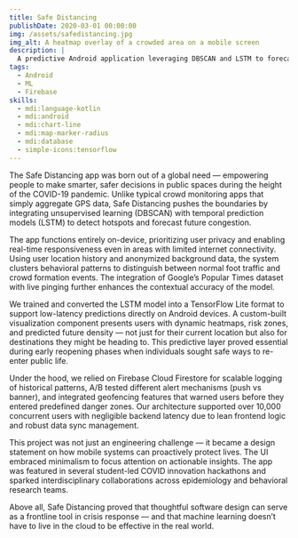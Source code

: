 ```yaml
---
title: Safe Distancing
publishDate: 2020-03-01 00:00:00
img: /assets/safedistancing.jpg
img_alt: A heatmap overlay of a crowded area on a mobile screen
description: |
  A predictive Android application leveraging DBSCAN and LSTM to forecast and visualize venue crowding in real-time. Designed to promote public safety during COVID-19.
tags:
  - Android
  - ML
  - Firebase
skills:
  - mdi:language-kotlin
  - mdi:android
  - mdi:chart-line
  - mdi:map-marker-radius
  - mdi:database
  - simple-icons:tensorflow
---
```


The Safe Distancing app was born out of a global need — empowering people to make smarter, safer decisions in public spaces during the height of the COVID-19 pandemic. Unlike typical crowd monitoring apps that simply aggregate GPS data, Safe Distancing pushes the boundaries by integrating unsupervised learning (DBSCAN) with temporal prediction models (LSTM) to detect hotspots and forecast future congestion.

The app functions entirely on-device, prioritizing user privacy and enabling real-time responsiveness even in areas with limited internet connectivity. Using user location history and anonymized background data, the system clusters behavioral patterns to distinguish between normal foot traffic and crowd formation events. The integration of Google’s Popular Times dataset with live pinging further enhances the contextual accuracy of the model.

We trained and converted the LSTM model into a TensorFlow Lite format to support low-latency predictions directly on Android devices. A custom-built visualization component presents users with dynamic heatmaps, risk zones, and predicted future density — not just for their current location but also for destinations they might be heading to. This predictive layer proved essential during early reopening phases when individuals sought safe ways to re-enter public life.

Under the hood, we relied on Firebase Cloud Firestore for scalable logging of historical patterns, A/B tested different alert mechanisms (push vs banner), and integrated geofencing features that warned users before they entered predefined danger zones. Our architecture supported over 10,000 concurrent users with negligible backend latency due to lean frontend logic and robust data sync management.

This project was not just an engineering challenge — it became a design statement on how mobile systems can proactively protect lives. The UI embraced minimalism to focus attention on actionable insights. The app was featured in several student-led COVID innovation hackathons and sparked interdisciplinary collaborations across epidemiology and behavioral research teams.

Above all, Safe Distancing proved that thoughtful software design can serve as a frontline tool in crisis response — and that machine learning doesn’t have to live in the cloud to be effective in the real world.
